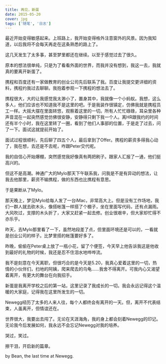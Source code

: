 ```yaml
---
title: 再见，新蛋
date: 2015-05-20
cover: jpg
tags: ['随笔', '日志']
---
```


最近开始变得敏感起来。上班路上，我开始变得格外注意窗外的风景。因为我知道，以后我将不会每天再走在这条熟悉的路上了。

这几天发生了太多事，甚至梦里都还在继续。以至于感觉过去了很久。

原本的想法很单纯，只是为了看看外面的世界，而我并没有想到，我这一去，我就真的要离开新蛋了。

携程和百度还有一家做教育的创业公司先后联系了我。百度让我提交更详细的资料，携程约我过去聊聊。我抱着参观一下携程的想法去了。

携程很大，大的让我感觉我太渺小了，置身其中，我就像一个小蚂蚁。我想，这么多人，他们应该也不知道我不是这里的吧。于是我装作很镇定，仿佛我就是携程员工一样。大摇大摆在里面转悠，观察着这里的一切。所有人忙忙碌碌，耳朵里各种声音混在一起突然感觉仿佛很安静，安静得只剩下我一个人。离HR跟我约的时间还有半个小时，我在这里转了一圈，看到了他们人事部的位置，于是走了过去，问了一下。面试这就提前开始了。

面试过程很顺利，先后聊了四五个人，最后拿到了Offer。携程的薪资多得我心动了，我在想，去还是不去呢，咋跟Peter交代呢。

我的自信心开始爆棚，突然感觉我好像真有两把刷子。跟家人汇报了一通，他们挺高兴的。

但这不是高潮。神通广大的Mylo那天下午联系我，问我是不是有异动的想法，让我去他那里，薪资不输携程，做的东西也比携程有意思。

于是果断从了Mylo。

那天晚上，梦见Mylo给每人发了一台iMac，非常高大上。但是没有工作场地，我们一群人就去砍木头，像搭帐篷一样搭了个棚子，坐在里面写代码，还有点漏雨。大风吹过，支撑的木头折了，大家又赶紧一起去修。创业很艰辛，但大家却忙得不亦乐乎。

昨天，去Mylo那里看了一下，虽然地段差了点，但里面环境还是可以的，一看就是创业公司的样子。比梦里搭的帐篷要好多了。

昨晚，偷偷在Peter桌上放了一瓶小花，留了个便签，今天早上他告诉我这是他收到最好的礼物的时候，我还是忍不住泪水地哗哗流。

我不是刻意在今天离职，但很巧合的是今天是5.20，我真心爱着这里的一切，热情的小伙伴们，扫地的阿姨，爬来爬去的乌龟……我舍不得离开。可我内心又渴望着离开，有更大的舞台在向我招手。

新蛋是我离开学校之后的第一站，这里记录了我成长的一切。我会永远记得这个温暖的大家庭，记得我在这里所发生的一切。

Newegg经历了太多的人来人往，每个人都终会有离开的一天。但，离开不代表结束，人虽离开，但情谊还在。

世界很大，我要出去闯了。无论在天涯海角，我的身上都会刻着Newegg的印记。无论我今后发展如何，我永远不会忘记Newegg对我的培养。

哭过，笑过。

擦干泪，开启新的篇章。

by Bean, the last time at Newegg.
